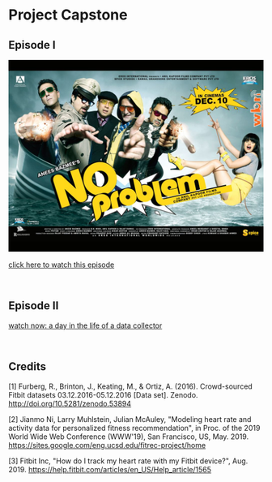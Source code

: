 # Project Capstone

## Episode I

![No Problem](images/part-01/No-Problem-Review-01.jpg)

[click here to watch this episode](documents/part-01.pdf)

<br>

## Episode II

[watch now: a day in the life of a data collector](documents/part-02.md)

<br>

## Credits

[1] Furberg, R., Brinton, J., Keating, M., & Ortiz, A. (2016). Crowd-sourced Fitbit datasets 03.12.2016-05.12.2016 [Data set]. Zenodo. http://doi.org/10.5281/zenodo.53894

[2] Jianmo Ni, Larry Muhlstein, Julian McAuley, "Modeling heart rate and activity data for personalized fitness recommendation", in Proc. of the 2019 World Wide Web Conference (WWW'19), San Francisco, US, May. 2019. https://sites.google.com/eng.ucsd.edu/fitrec-project/home

[3] Fitbit Inc, "How do I track my heart rate with my Fitbit device?", Aug. 2019. https://help.fitbit.com/articles/en_US/Help_article/1565
